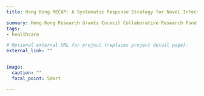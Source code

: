 ```yaml
---
title: Hong Kong RECAP: A Systematic Response Strategy for Novel Infectious Disease Pandemic 2021-2024 (Co-PI)

summary: Hong Kong Research Grants Council Collaborative Research Fund (CRF)   C7162-20GF
tags:
- healthcare

# Optional external URL for project (replaces project detail page).
external_link: ""


image:
  caption: ""
  focal_point: Smart

---
```

